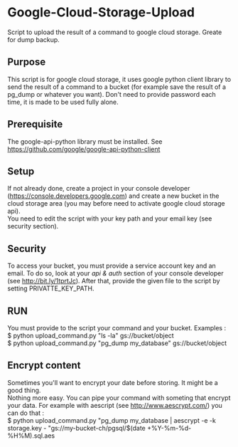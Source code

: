 Google-Cloud-Storage-Upload
===========================

Script to upload the result of a command to google cloud storage. Greate for dump backup.


Purpose
--------

This script is for google cloud storage, it uses google python client library to send the result of a command to a bucket (for example save the result of a pg_dump or whatever you want). Don't need to provide password each time, it is made to be used fully alone.


Prerequisite
--------
The google-api-python library must be installed. See https://github.com/google/google-api-python-client


Setup
--------
If not already done, create a project in your console developer (https://console.developers.google.com) and create a new bucket in the cloud storage area (you may before need to activate google cloud storage api).<br>
You need to edit the script with your key path and your email key (see security section). <br>

Security
--------
To access your bucket, you must provide a service account key and an email. To do so, look at your *api & auth* section of your console developer (see http://bit.ly/1tprtJc). After that, provide the given file to the script by setting PRIVATTE_KEY_PATH.

RUN
--------
You must provide to the script your command and your bucket. Examples : <br>
$ python upload_command.py "ls -la" gs://bucket/object <br>
$ python upload_command.py "pg_dump my_database" gs://bucket/object

Encrypt content
--------
Sometimes you'll want to encrypt your date before storing. It might be a good thing. <br>
Nothing more easy. You can pipe your command with someting that encrypt your data. For example with aescript (see http://www.aescrypt.com/) you can do that : <br>
$ python upload_command.py "pg_dump my_database | aescrypt -e -k storage.key - "gs://my-bucket-ch/pgsql/$(date +\%Y-\%m-\%d-\%H\%M).sql.aes


